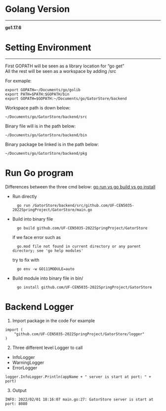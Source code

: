 # Golang Version 
---
**go1.17.6**

# Setting Environment
---
First GOPATH will be seen as a library location for “go get”  
All the rest will be seen as a workspace by adding /src  

For exmaple:
```
export GOPATH=~/Documents/go/golib
export PATH=$PATH:$GOPATH/bin
export GOPATH=$GOPATH:~/Documents/go/GatorStore/backend
```

Workspace path is down below: 
```
~/Documents/go/GatorStore/backend/src
```

Binary file will is in the path below:
```
~/Documents/go/GatorStore/backend/bin
```

Binary package be linked is in the path below:
```
~/Documents/go/GatorStore/backend/pkg
```

# Run Go program
Differences between the three cmd below:
[go run vs go build vs go install](https://levelup.gitconnected.com/go-run-vs-go-build-vs-go-install-c7c0fd135cf9)

- Run directly
  ```
    go run /GatorStore/backend/src/github.com/UF-CEN5035-2022SpringProject/GatorStore/main.go
  ```

- Build into binary file
  ```
    go build github.com/UF-CEN5035-2022SpringProject/GatorStore
  ```
  
  if we face error such as
  ```
    go.mod file not found in current directory or any parent directory; see 'go help modules'
  ```

  try to fix with
  ```
    go env -w GO111MODULE=auto
  ```

- Build module into binary file in bin/
  ```
    go install github.com/UF-CEN5035-2022SpringProject/GatorStore
  ```

# Backend Logger 
1. Import package in the code
For example
```
import (
	"github.com/UF-CEN5035-2022SpringProject/GatorStore/logger"
)
```

2. Three different level Logger to call
- InfoLogger
- WarningLogger
- ErrorLogger

```
logger.InfoLogger.Println(appName + " server is start at port: " + port)
```

3. Output
```
INFO: 2022/02/01 18:16:07 main.go:27: GatorStore server is start at port: 8080
```
